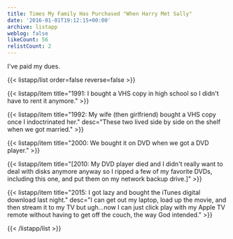 ```yaml
---
title: Times My Family Has Purchased "When Harry Met Sally"
date: '2016-01-01T19:12:15+00:00'
archive: listapp
weblog: false
likeCount: 56
relistCount: 2
---
```


I've paid my dues.

<!--more-->

{{< listapp/list order=false reverse=false >}}

   {{< listapp/item title="1991: I bought a VHS copy in high school so I didn't have to rent it anymore." >}}

   {{< listapp/item title="1992: My wife (then girlfriend) bought a VHS copy once I indoctrinated her."
      desc="These two lived side by side on the shelf when we got married." >}}

   {{< listapp/item title="2000: We bought it on DVD when we got a DVD player." >}}

   {{< listapp/item title="[2010: My DVD player died and I didn't really want to deal with disks anymore anyway so I ripped a few of my favorite DVDs, including this one, and put them on my network backup drive.]" >}}

   {{< listapp/item title="2015: I got lazy and bought the iTunes digital download last night."
      desc="I can get out my laptop, load up the movie, and then stream it to my TV but ugh...now I can just click play with my Apple TV remote without having to get off the couch, the way God intended." >}}

{{< /listapp/list >}}
